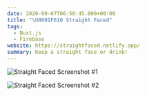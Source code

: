 ```yaml
---
date: 2020-09-07T06:50:45.000+00:00
title: "\U0001F610 Straight Faced"
tags:
  - Nuxt.js
  - Firebase
website: https://straightfaced.netlify.app/
summary: Keep a straight face or drink!
---
```


![Straight Faced Screenshot #1](/images/content/screen-shot-2020-09-07-at-8-53-31-pm.png)

![Straight Faced Screenshot #2](/images/content/screen-shot-2020-09-07-at-8-53-44-pm.png)
